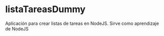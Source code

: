 # listaTareasDummy
Aplicación para crear listas de tareas en NodeJS. Sirve como aprendizaje de NodeJS
